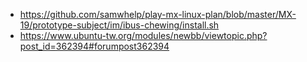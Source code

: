 

* https://github.com/samwhelp/play-mx-linux-plan/blob/master/MX-19/prototype-subject/im/ibus-chewing/install.sh
* https://www.ubuntu-tw.org/modules/newbb/viewtopic.php?post_id=362394#forumpost362394
